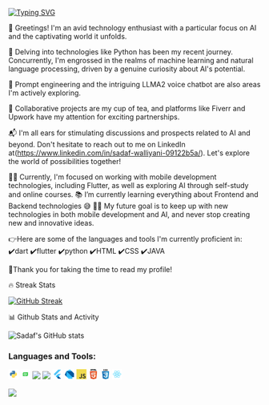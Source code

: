 [![Typing SVG](https://readme-typing-svg.demolab.com?font=Fira+Code&pause=1000&color=030A0D&width=435&lines=%F0%9F%91%8B+Hello%2C+My+name+is+Sadaf+Walliyani+)](https://git.io/typing-svg)

👋 Greetings! I'm an avid technology enthusiast with a particular focus on AI and the captivating world it unfolds.

🌱 Delving into technologies like Python has been my recent journey. Concurrently, I'm engrossed in the realms of machine learning and natural language processing, driven by a genuine curiosity about AI's potential.

🤖 Prompt engineering and the intriguing LLMA2 voice chatbot are also areas I'm actively exploring.

🤝 Collaborative projects are my cup of tea, and platforms like Fiverr and Upwork have my attention for exciting partnerships.

📬 I'm all ears for stimulating discussions and prospects related to AI and beyond. Don't hesitate to reach out to me on LinkedIn at(https://www.linkedin.com/in/sadaf-walliyani-09122b5a/). Let's explore the world of possibilities together!


<!---
sadafwalliyani/sadafwalliyani is a ✨ special ✨ repository because its `README.md` (this file) appears on your GitHub profile.
You can click the Preview link to take a look at your changes.
--->
👨‍💻 Currently, I'm focused on working with mobile development technologies, including Flutter, as well as exploring AI through self-study and online courses. 
📚 I’m currently learning everything about Frontend and Backend technologies 😅
💪🏼 My future goal is to keep up with new technologies in both mobile development and AI, and never stop creating new and innovative ideas.

👉Here are some of the languages and tools I'm currently proficient in:
✔️dart
✔️flutter
✔️python
✔️HTML
✔️CSS
✔️JAVA

🙏Thank you for taking the time to read my profile!

🔥 Streak Stats


[![GitHub Streak](https://streak-stats.demolab.com?user=sadafwalliyani)](https://git.io/streak-stats)



📊 Github Stats and Activity




![Sadaf's GitHub stats](https://github-readme-stats.vercel.app/api?username=sadafwalliyani&show_icons=true)







### Languages and Tools:

<code><img height="20" src="https://raw.githubusercontent.com/github/explore/80688e429a7d4ef2fca1e82350fe8e3517d3494d/topics/python/python.png"></code>
<code><img height="20" src="https://raw.githubusercontent.com/github/explore/80688e429a7d4ef2fca1e82350fe8e3517d3494d/topics/qt/qt.png"></code>
<code><img height="20" src="https://pandas.pydata.org/static/img/pandas_secondary.svg"></code>
<code><img height="20" src="https://matplotlib.org/_static/logo2_compressed.svg"></code>
<code><img height="20" src="https://raw.githubusercontent.com/github/explore/80688e429a7d4ef2fca1e82350fe8e3517d3494d/topics/flutter/flutter.png"></code>
<code><img height="20" src="https://raw.githubusercontent.com/github/explore/80688e429a7d4ef2fca1e82350fe8e3517d3494d/topics/dart/dart.png"></code>
<code><img height="20" src="https://raw.githubusercontent.com/github/explore/80688e429a7d4ef2fca1e82350fe8e3517d3494d/topics/javascript/javascript.png"></code>
<code><img height="20" src="https://raw.githubusercontent.com/github/explore/80688e429a7d4ef2fca1e82350fe8e3517d3494d/topics/html/html.png"></code>
<code><img height="20" src="https://raw.githubusercontent.com/github/explore/5c058a388828bb5fde0bcafd4bc867b5bb3f26f3/topics/css/css.png"></code>
<code><img height="20" src="https://raw.githubusercontent.com/github/explore/80688e429a7d4ef2fca1e82350fe8e3517d3494d/topics/react/react.png"></code>



<img align="center" src="https://github-readme-stats.vercel.app/api/top-langs?username=sadafwalliyani&show_icons=true&locale=en&layout=compact&theme=dracula" width=60% />

